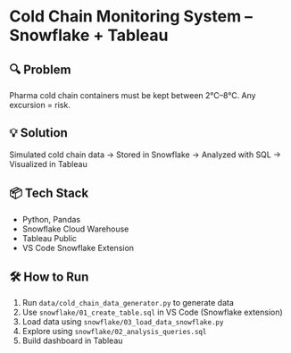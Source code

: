 # Cold Chain Monitoring System – Snowflake + Tableau

## 🔍 Problem
Pharma cold chain containers must be kept between 2°C–8°C. Any excursion = risk.

## 💡 Solution
Simulated cold chain data → Stored in Snowflake → Analyzed with SQL → Visualized in Tableau

## 📦 Tech Stack
- Python, Pandas
- Snowflake Cloud Warehouse
- Tableau Public
- VS Code Snowflake Extension

## 🛠 How to Run
1. Run `data/cold_chain_data_generator.py` to generate data
2. Use `snowflake/01_create_table.sql` in VS Code (Snowflake extension)
3. Load data using `snowflake/03_load_data_snowflake.py`
4. Explore using `snowflake/02_analysis_queries.sql`
5. Build dashboard in Tableau
